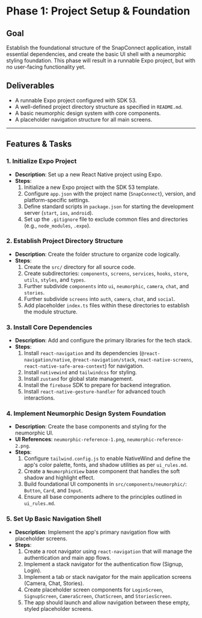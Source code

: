 # Phase 1: Project Setup & Foundation

## Goal
Establish the foundational structure of the SnapConnect application, install essential dependencies, and create the basic UI shell with a neumorphic styling foundation. This phase will result in a runnable Expo project, but with no user-facing functionality yet.

## Deliverables
- A runnable Expo project configured with SDK 53.
- A well-defined project directory structure as specified in `README.md`.
- A basic neumorphic design system with core components.
- A placeholder navigation structure for all main screens.

---

## Features & Tasks

### 1. **Initialize Expo Project**
- **Description**: Set up a new React Native project using Expo.
- **Steps**:
    1. Initialize a new Expo project with the SDK 53 template.
    2. Configure `app.json` with the project name (`SnapConnect`), version, and platform-specific settings.
    3. Define standard scripts in `package.json` for starting the development server (`start`, `ios`, `android`).
    4. Set up the `.gitignore` file to exclude common files and directories (e.g., `node_modules`, `.expo`).

### 2. **Establish Project Directory Structure**
- **Description**: Create the folder structure to organize code logically.
- **Steps**:
    1. Create the `src/` directory for all source code.
    2. Create subdirectories: `components`, `screens`, `services`, `hooks`, `store`, `utils`, `styles`, and `types`.
    3. Further subdivide `components` into `ui`, `neumorphic`, `camera`, `chat`, and `stories`.
    4. Further subdivide `screens` into `auth`, `camera`, `chat`, and `social`.
    5. Add placeholder `index.ts` files within these directories to establish the module structure.

### 3. **Install Core Dependencies**
- **Description**: Add and configure the primary libraries for the tech stack.
- **Steps**:
    1. Install `react-navigation` and its dependencies (`@react-navigation/native`, `@react-navigation/stack`, `react-native-screens`, `react-native-safe-area-context`) for navigation.
    2. Install `nativewind` and `tailwindcss` for styling.
    3. Install `zustand` for global state management.
    4. Install the `firebase` SDK to prepare for backend integration.
    5. Install `react-native-gesture-handler` for advanced touch interactions.

### 4. **Implement Neumorphic Design System Foundation**
- **Description**: Create the base components and styling for the neumorphic UI.
- **UI References**: `neumorphic-reference-1.png`, `neumorphic-reference-2.png`.
- **Steps**:
    1. Configure `tailwind.config.js` to enable NativeWind and define the app's color palette, fonts, and shadow utilities as per `ui_rules.md`.
    2. Create a `NeumorphicView` base component that handles the soft shadow and highlight effect.
    3. Build foundational UI components in `src/components/neumorphic/`: `Button`, `Card`, and `Input`.
    4. Ensure all base components adhere to the principles outlined in `ui_rules.md`.

### 5. **Set Up Basic Navigation Shell**
- **Description**: Implement the app's primary navigation flow with placeholder screens.
- **Steps**:
    1. Create a root navigator using `react-navigation` that will manage the authentication and main app flows.
    2. Implement a stack navigator for the authentication flow (Signup, Login).
    3. Implement a tab or stack navigator for the main application screens (Camera, Chat, Stories).
    4. Create placeholder screen components for `LoginScreen`, `SignupScreen`, `CameraScreen`, `ChatScreen`, and `StoriesScreen`.
    5. The app should launch and allow navigation between these empty, styled placeholder screens. 